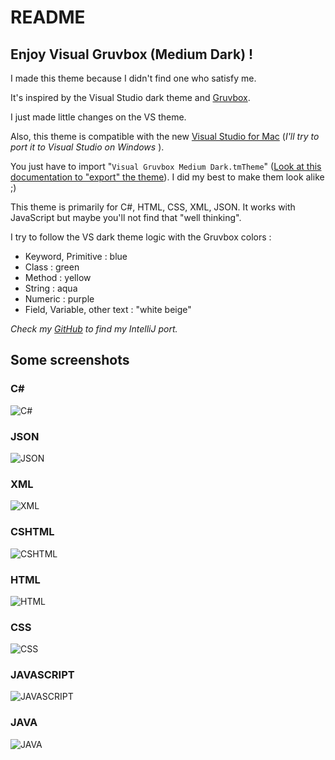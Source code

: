 # README
## Enjoy Visual Gruvbox (Medium Dark) !

I made this theme because I didn't find one who satisfy me.

It's inspired by the Visual Studio dark theme and [Gruvbox](https://github.com/morhetz/gruvbox).

I just made little changes on the VS theme.

Also, this theme is compatible with the new [Visual Studio for Mac](https://www.visualstudio.com/vs/visual-studio-mac/)  (*I'll try to port it to Visual Studio on Windows* ).

You just have to import "`Visual Gruvbox Medium Dark.tmTheme`" ([Look at this documentation to "export" the theme](https://code.visualstudio.com/docs/extensions/yocode#_your-extensions-folder)). I did my best to make them look alike ;)

This theme is primarily for C#, HTML, CSS, XML, JSON. It works with JavaScript but maybe you'll not find that "well thinking".

I try to follow the VS dark theme logic with the Gruvbox colors : 
* Keyword, Primitive : blue
* Class : green
* Method : yellow
* String : aqua
* Numeric : purple
* Field, Variable, other text : "white beige"

*Check my [GitHub](https://github.com/rphlmr/) to find my IntelliJ port.* 

## Some screenshots
### C#
![C#](img/csharp.png)

### JSON
![JSON](img/json.png)

### XML
![XML](img/xml.png)

### CSHTML
![CSHTML](img/cshtml.png)

### HTML
![HTML](img/html.png)

### CSS
![CSS](img/CSS.png)

### JAVASCRIPT
![JAVASCRIPT](img/js.png)

### JAVA
![JAVA](img/java.png)